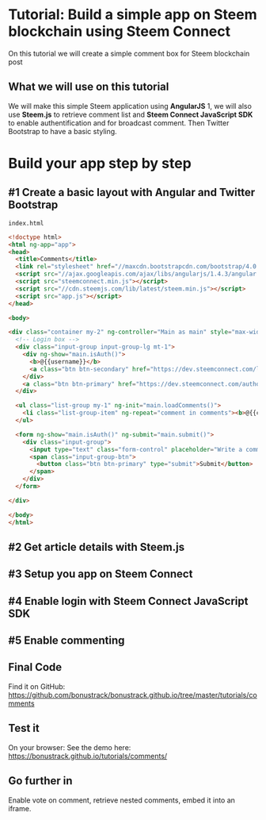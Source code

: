 # Tutorial: Build a simple app on Steem blockchain using Steem Connect

On this tutorial we will create a simple comment box for Steem blockchain post

## What we will use on this tutorial
We will make this simple Steem application using **AngularJS** 1, we will also use **Steem.js** to retrieve comment list and **Steem Connect JavaScript SDK** to enable authentification and for broadcast comment. Then Twitter Bootstrap to have a basic styling.

# Build your app step by step

## #1 Create a basic layout with Angular and Twitter Bootstrap

`index.html`
```html
<!doctype html>
<html ng-app="app">
<head>
  <title>Comments</title>
  <link rel="stylesheet" href="//maxcdn.bootstrapcdn.com/bootstrap/4.0.0-alpha.5/css/bootstrap.min.css">
  <script src="//ajax.googleapis.com/ajax/libs/angularjs/1.4.3/angular.min.js"></script>
  <script src="steemconnect.min.js"></script>
  <script src="//cdn.steemjs.com/lib/latest/steem.min.js"></script>
  <script src="app.js"></script>
</head>

<body>

<div class="container my-2" ng-controller="Main as main" style="max-width: 600px;">
  <!-- Login box -->
  <div class="input-group input-group-lg mt-1">
    <div ng-show="main.isAuth()">
      <b>@{{username}}</b>
      <a class="btn btn-secondary" href="https://dev.steemconnect.com/logout">Log Out</a>
    </div>
    <a class="btn btn-primary" href="https://dev.steemconnect.com/authorize/@simple-app?redirect_url=https://bonustrack.github.io/tutorials/comments/" ng-hide="main.isAuth()">Log In</a>
  </div>

  <ul class="list-group my-1" ng-init="main.loadComments()">
    <li class="list-group-item" ng-repeat="comment in comments"><b>@{{comment.author}}:</b> {{comment.body}}</li>
  </ul>

  <form ng-show="main.isAuth()" ng-submit="main.submit()">
    <div class="input-group">
      <input type="text" class="form-control" placeholder="Write a comment here" ng-model="comment">
      <span class="input-group-btn">
        <button class="btn btn-primary" type="submit">Submit</button>
      </span>
    </div>
  </form>

</div>

</body>
</html>
```

## #2 Get article details with Steem.js

## #3 Setup you app on Steem Connect

## #4 Enable login with Steem Connect JavaScript SDK

## #5 Enable commenting

## Final Code

Find it on GitHub: https://github.com/bonustrack/bonustrack.github.io/tree/master/tutorials/comments

## Test it

On your browser: 
See the demo here: https://bonustrack.github.io/tutorials/comments/

## Go further in

Enable vote on comment, retrieve nested comments, embed it into an iframe.

